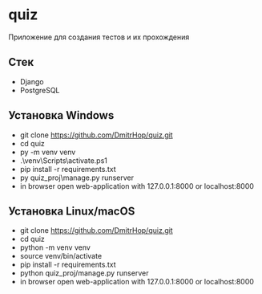 # quiz
Приложение для создания тестов и их прохождения

## Стек
- Django
- PostgreSQL

## Установка Windows
- git clone https://github.com/DmitrHop/quiz.git
- cd quiz
- py -m venv venv
- .\venv\Scripts\activate.ps1
- pip install -r requirements.txt
- py quiz_proj\manage.py runserver
- in browser open web-application with 127.0.0.1:8000 or localhost:8000

## Установка Linux/macOS
- git clone https://github.com/DmitrHop/quiz.git
- cd quiz
- python -m venv venv
- source venv/bin/activate
- pip install -r requirements.txt
- python quiz_proj/manage.py runserver
- in browser open web-application with 127.0.0.1:8000 or localhost:8000
